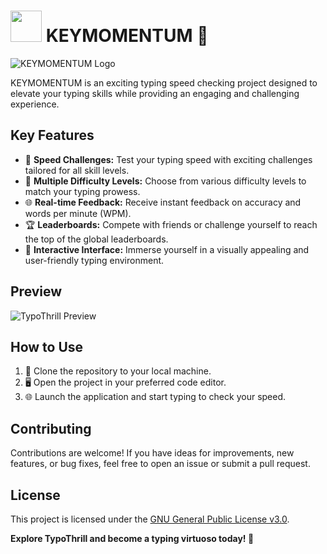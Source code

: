 # <img src="https://res.cloudinary.com/dxraggwp4/image/upload/v1702274608/KEYMOMENTUM/KEYMOMENTUM-logo-sq_hdbypm.png" width="50" height="50"> KEYMOMENTUM 🚀

![KEYMOMENTUM Logo](https://res.cloudinary.com/dxraggwp4/image/upload/v1702274295/KEYMOMENTUM/Github-KEYMOMENTUM-logo_sjn5yf.png)

KEYMOMENTUM is an exciting typing speed checking project designed to elevate your typing skills while providing an engaging and challenging experience.

## Key Features

- 🎯 **Speed Challenges:** Test your typing speed with exciting challenges tailored for all skill levels.
- 🚥 **Multiple Difficulty Levels:** Choose from various difficulty levels to match your typing prowess.
- 🌐 **Real-time Feedback:** Receive instant feedback on accuracy and words per minute (WPM).
- 🏆 **Leaderboards:** Compete with friends or challenge yourself to reach the top of the global leaderboards.
- 🎨 **Interactive Interface:** Immerse yourself in a visually appealing and user-friendly typing environment.

## Preview

![TypoThrill Preview](link-to-your-sample-image.png)

## How to Use

1. 🚀 Clone the repository to your local machine.
2. 🖥️ Open the project in your preferred code editor.
3. 🌐 Launch the application and start typing to check your speed.

## Contributing

Contributions are welcome! If you have ideas for improvements, new features, or bug fixes, feel free to open an issue or submit a pull request.

## License

This project is licensed under the [GNU General Public License v3.0](LICENSE).

**Explore TypoThrill and become a typing virtuoso today! 🚀**

